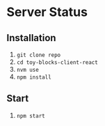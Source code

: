 # Server Status

## Installation

1. `git clone repo`
2. `cd toy-blocks-client-react`
3. `nvm use`
4. `npm install`

## Start 

1. `npm start`

